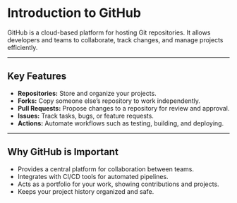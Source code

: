 # Introduction to GitHub

GitHub is a cloud-based platform for hosting Git repositories. 
It allows developers and teams to collaborate, track changes, and manage projects efficiently.

---

## Key Features

- **Repositories:** Store and organize your projects. 
- **Forks:** Copy someone else’s repository to work independently. 
- **Pull Requests:** Propose changes to a repository for review and approval. 
- **Issues:** Track tasks, bugs, or feature requests. 
- **Actions:** Automate workflows such as testing, building, and deploying.

---

## Why GitHub is Important

- Provides a central platform for collaboration between teams. 
- Integrates with CI/CD tools for automated pipelines. 
- Acts as a portfolio for your work, showing contributions and projects. 
- Keeps your project history organized and safe.
